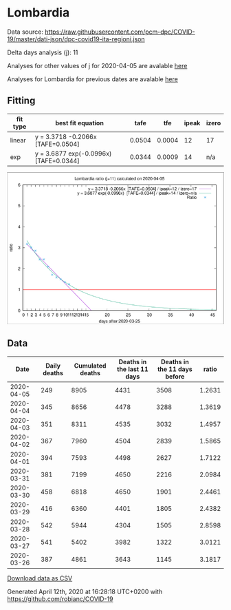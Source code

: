 # Lombardia

Data source: https://raw.githubusercontent.com/pcm-dpc/COVID-19/master/dati-json/dpc-covid19-ita-regioni.json

Delta days analysis (j): 11

Analyses for other values of j for 2020-04-05 are avalable [here](../README.md)

Analyses for Lombardia for previous dates are avalable [here](../../README.md)

## Fitting 
|fit type|best fit equation|tafe|tfe|ipeak|izero|
|-------|-----|--------|------|---|---|
|linear|y = 3.3718 -0.2066x  [TAFE=0.0504]|0.0504|0.0004|12|17|
|exp|y = 3.6877 exp(-0.0996x)  [TAFE=0.0344]|0.0344|0.0009|14|n/a|

![Plot](COVID-19_lombardia_j11_2020-04-05.png)

## Data
|Date|Daily deaths|Cumulated deaths|Deaths in the last 11 days|Deaths in the 11 days before|ratio|
|----|----------|-----------|-------|--------------------|-----|
|2020-04-05|249|8905|4431|3508|1.2631|
|2020-04-04|345|8656|4478|3288|1.3619|
|2020-04-03|351|8311|4535|3032|1.4957|
|2020-04-02|367|7960|4504|2839|1.5865|
|2020-04-01|394|7593|4498|2627|1.7122|
|2020-03-31|381|7199|4650|2216|2.0984|
|2020-03-30|458|6818|4650|1901|2.4461|
|2020-03-29|416|6360|4401|1805|2.4382|
|2020-03-28|542|5944|4304|1505|2.8598|
|2020-03-27|541|5402|3982|1322|3.0121|
|2020-03-26|387|4861|3643|1145|3.1817|

[Download data as CSV](COVID-19_lombardia_j11_2020-04-05.csv)

Generated April 12th, 2020 at 16:28:18 UTC+0200 with https://github.com/robianc/COVID-19
